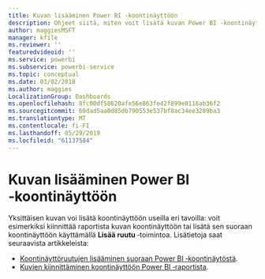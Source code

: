 ```yaml
---
title: Kuvan lisääminen Power BI ‑koontinäyttöön
description: Ohjeet siitä, miten voit lisätä kuvan Power BI ‑koontinäyttöön.
author: maggiesMSFT
manager: kfile
ms.reviewer: ''
featuredvideoid: ''
ms.service: powerbi
ms.subservice: powerbi-service
ms.topic: conceptual
ms.date: 03/02/2018
ms.author: maggies
LocalizationGroup: Dashboards
ms.openlocfilehash: 8fc00df58620afe56e863fe42f899e0116ab36f2
ms.sourcegitcommit: 60dad5aa0d85db790553e537bf8ac34ee3289ba3
ms.translationtype: MT
ms.contentlocale: fi-FI
ms.lasthandoff: 05/29/2019
ms.locfileid: "61137584"
---
```

# <a name="add-an-image-to-a-power-bi-dashboard"></a>Kuvan lisääminen Power BI ‑koontinäyttöön
Yksittäisen kuvan voi lisätä koontinäyttöön useilla eri tavoilla: voit esimerkiksi kiinnittää raportista kuvan koontinäyttöön tai lisätä sen suoraan koontinäyttöön käyttämällä **Lisää ruutu** ‑toimintoa.  Lisätietoja saat seuraavista artikkeleista:

* [Koontinäyttöruutujen lisääminen suoraan Power BI ‑koontinäytöstä](service-dashboard-add-widget.md).
* [Kuvien kiinnittäminen koontinäyttöön Power BI ‑raportista](service-dashboard-pin-tile-from-report.md).

